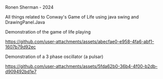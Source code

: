 Ronen Sherman - 2024


All things related to Conway's Game of Life using java swing and DrawingPanel.Java




















Demonstration of the game of life playing



https://github.com/user-attachments/assets/abecfae0-e958-4fa6-abf1-1607b79d92ec









Demonstration of a 3 phase oscillator (a pulsar)


https://github.com/user-attachments/assets/5fda62b0-36b4-4f00-b2db-d909492bd1e7





